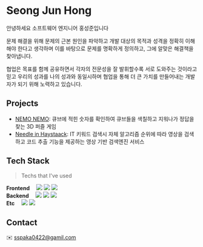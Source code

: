 # Seong Jun Hong

안녕하세요 소프트웨어 엔지니어 홍성준입니다 

문제 해결을 위해 문제의 근본 원인을 파악하고 개발 대상의 목적과 성격을 정확히 이해해야 한다고 생각하며
이를 바탕으로 문제를 명확하게 정의하고, 그에 알맞은 해결책을 찾아냅니다.

협업은 목표를 함께 공유하면서 각자의 전문성을 잘 발휘할수록 서로 도와주는 것이라고 믿고
우리의 성과를 나의 성과와 동일시하며 협업을 통해 더 큰 가치를 만들어내는 개발자가 되기 위해 노력하고 있습니다.


## Projects
- [NEMO NEMO](https://github.com/suhjuho/nemonemo): 큐브에 적힌 숫자를 확인하여 큐브들을 색칠하고 지워나가 정답을 찾는 3D 퍼즐 게임
- [Needle in Haystaack](https://github.com/Team-Office360/NeedleInHaystack-client): IT 키워드 검색시 자체 알고리즘 순위에 따라 영상을 검색하고 코드 추출 기능을 제공하는 영상 기반 검색엔진 서비스 

## Tech Stack

> Techs that I've used

<p>
  <b>Frontend　</b>
  <img src="https://img.shields.io/badge/JAVASCRIPT-F7DF1E?style=flat-round&logo=JavaScript&logoColor=white">
  <img src="https://img.shields.io/badge/React.js-928dfa?style=flat-round&logo=React&logoColor=white">
  <img src="https://img.shields.io/badge/Zustand-300D4F?style=flat-square&logo=Zustand&logoColor=white">  
  <br />
  <b>Backend　</b>
  <img src="https://img.shields.io/badge/NodeJS-339933?style=flat-square&logo=Node.js&logoColor=white">  
  <img src="https://img.shields.io/badge/Expressjs-003545?style=flat-square&logo=express&logoColor=white">
  <img src="https://img.shields.io/badge/MongoDB-47A248?style=flat-square&logo=MongoDB&logoColor=white">
  <br />
  <b>Etc　</b>
  <img src="https://img.shields.io/badge/GitHub-181717?style=flat-square&logo=GitHub&logoColor=white">
  <img src="https://img.shields.io/badge/Git-FC6D26?style=flat-square&logo=Git&logoColor=white">
</p>

## Contact
✉️ sspaka0422@gamil.com
